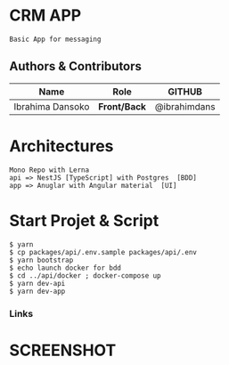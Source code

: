# CRM APP
    Basic App for messaging 

## Authors & Contributors

| Name | Role | GITHUB|
|------|------|------|
| Ibrahima Dansoko | **Front/Back** | @ibrahimdans|

# Architectures

```
Mono Repo with Lerna 
api => NestJS [TypeScript] with Postgres  [BDD]
app => Anuglar with Angular material  [UI]
```
# Start Projet & Script
```shell script
$ yarn 
$ cp packages/api/.env.sample packages/api/.env
$ yarn bootstrap
$ echo launch docker for bdd 
$ cd ../api/docker ; docker-compose up 
$ yarn dev-api
$ yarn dev-app
```
### Links

# SCREENSHOT
<p align="center">
  <img alt="" src="./assets/demo.gif" />
</p>
